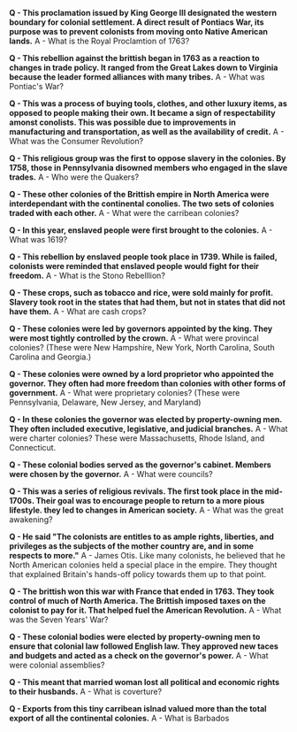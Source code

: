 **Q - This proclamation issued by King George III designated the western boundary for colonial settlement. A direct result of Pontiacs War, its purpose was to prevent colonists from moving onto Native American lands.**
A - What is the Royal Proclamtion of 1763?

**Q - This rebellion against the brittish began in 1763 as a reaction to changes in trade policy. It ranged from the Great Lakes down to Virginia because the leader formed alliances with many tribes.**
A - What was Pontiac's War?

**Q - This was a process of buying tools, clothes, and other luxury items, as opposed to people making their own. It became a sign of respectability amonst conolists. This was possible due to improvements in manufacturing and transportation, as well as the availability of credit.**
A - What was the Consumer Revolution?

**Q - This religious group was the first to oppose slavery in the colonies. By 1758, those in Pennsylvania disowned members who engaged in the slave trades.**
A - Who were the Quakers?

**Q - These other colonies of the Brittish empire in North America were interdependant with the continental conolies. The two sets of colonies traded with each other.**
A - What were the carribean colonies?

**Q - In this year, enslaved people were first brought to the colonies.**
A - What was 1619?

**Q - This rebellion by enslaved people took place in 1739. While is failed, colonists were reminded that enslaved people would fight for their freedom.**
A - What is the Stono Rebelllion?

**Q - These crops, such as tobacco and rice, were sold mainly for profit. Slavery took root in the states that had them, but not in states that did not have them.**
A - What are cash crops?

**Q - These colonies were led by governors appointed by the king. They were most tightly controlled by the crown.**
A - What were provincal colonies? (These were New Hampshire, New York, North Carolina, South Carolina and Georgia.)

**Q - These colonies were owned by a lord proprietor who appointed the governor. They often had more freedom than colonies with other forms of government.**
A - What were proprietary colonies? (These were Pennsylvania, Delaware, New Jersey, and Maryland)

**Q - In these colonies the governor was elected by property-owning men. They often included executive, legislative, and judicial branches.**
A - What were charter colonies? These were Massachusetts, Rhode Island, and Connecticut.

**Q - These colonial bodies served as the governor's cabinet. Members were chosen by the governor.**
A - What were councils?

**Q - This was a series of religious revivals. The first took place in the mid-1700s. Their goal was to encourage people to return to a more pious lifestyle. they led to changes in American society.**
A - What was the great awakening?

**Q - He said "The colonists are entitles to as ample rights, liberties, and privileges as the subjects of the mother country are, and in some respects to more."**
A - James Otis. Like many colonists, he believed that he North American colonies held a special place in the empire. They thought that explained Britain's hands-off policy towards them up to that point.

**Q - The brittish won this war with France that ended in 1763. They took control of much of North America. The Brittish imposed taxes on the colonist to pay for it. That helped fuel the American Revolution.**
A - What was the Seven Years' War?

**Q - These colonial bodies were elected by property-owning men to ensure that colonial law followed English law. They approved new taces and budgets and acted as a check on the governor's power.**
A - What were colonial assemblies?

**Q - This meant that married woman lost all political and economic rights to their husbands.**
A - What is coverture?

**Q - Exports from this tiny carribean islnad valued more than the total export of all the continental colonies.**
A - What is Barbados

